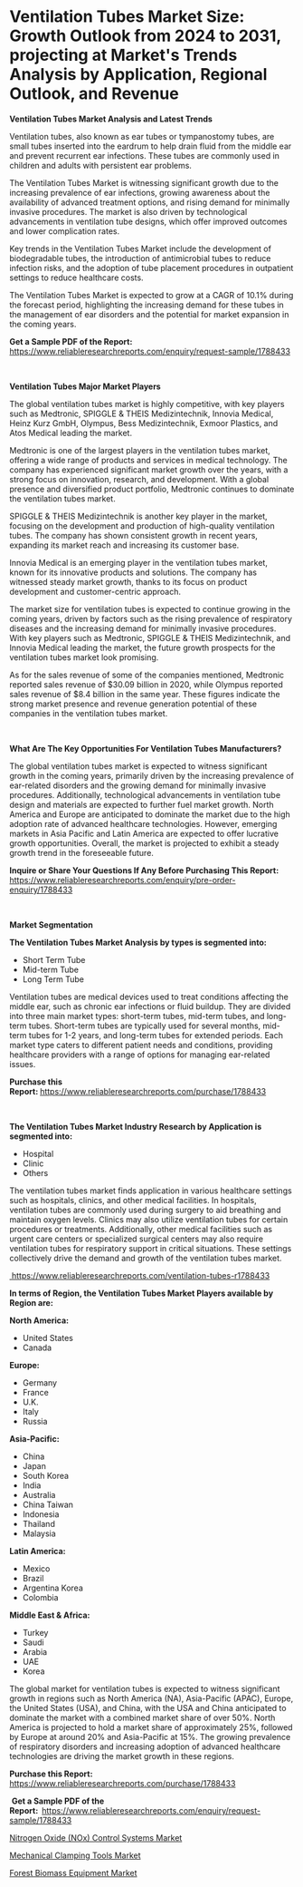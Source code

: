 <p><h1>Ventilation Tubes Market Size: Growth Outlook from 2024 to 2031, projecting at Market's Trends Analysis by Application, Regional Outlook, and Revenue</h1></p><p><strong>Ventilation Tubes Market Analysis and Latest Trends</strong></p>
<p><p>Ventilation tubes, also known as ear tubes or tympanostomy tubes, are small tubes inserted into the eardrum to help drain fluid from the middle ear and prevent recurrent ear infections. These tubes are commonly used in children and adults with persistent ear problems.</p><p>The Ventilation Tubes Market is witnessing significant growth due to the increasing prevalence of ear infections, growing awareness about the availability of advanced treatment options, and rising demand for minimally invasive procedures. The market is also driven by technological advancements in ventilation tube designs, which offer improved outcomes and lower complication rates.</p><p>Key trends in the Ventilation Tubes Market include the development of biodegradable tubes, the introduction of antimicrobial tubes to reduce infection risks, and the adoption of tube placement procedures in outpatient settings to reduce healthcare costs.</p><p>The Ventilation Tubes Market is expected to grow at a CAGR of 10.1% during the forecast period, highlighting the increasing demand for these tubes in the management of ear disorders and the potential for market expansion in the coming years.</p></p>
<p><strong>Get a Sample PDF of the Report:&nbsp;</strong> <a href="https://www.reliableresearchreports.com/enquiry/request-sample/1788433">https://www.reliableresearchreports.com/enquiry/request-sample/1788433</a></p>
<p>&nbsp;</p>
<p><strong>Ventilation Tubes Major Market Players</strong></p>
<p><p>The global ventilation tubes market is highly competitive, with key players such as Medtronic, SPIGGLE & THEIS Medizintechnik, Innovia Medical, Heinz Kurz GmbH, Olympus, Bess Medizintechnik, Exmoor Plastics, and Atos Medical leading the market. </p><p>Medtronic is one of the largest players in the ventilation tubes market, offering a wide range of products and services in medical technology. The company has experienced significant market growth over the years, with a strong focus on innovation, research, and development. With a global presence and diversified product portfolio, Medtronic continues to dominate the ventilation tubes market.</p><p>SPIGGLE & THEIS Medizintechnik is another key player in the market, focusing on the development and production of high-quality ventilation tubes. The company has shown consistent growth in recent years, expanding its market reach and increasing its customer base. </p><p>Innovia Medical is an emerging player in the ventilation tubes market, known for its innovative products and solutions. The company has witnessed steady market growth, thanks to its focus on product development and customer-centric approach. </p><p>The market size for ventilation tubes is expected to continue growing in the coming years, driven by factors such as the rising prevalence of respiratory diseases and the increasing demand for minimally invasive procedures. With key players such as Medtronic, SPIGGLE & THEIS Medizintechnik, and Innovia Medical leading the market, the future growth prospects for the ventilation tubes market look promising.</p><p>As for the sales revenue of some of the companies mentioned, Medtronic reported sales revenue of $30.09 billion in 2020, while Olympus reported sales revenue of $8.4 billion in the same year. These figures indicate the strong market presence and revenue generation potential of these companies in the ventilation tubes market.</p></p>
<p>&nbsp;</p>
<p><strong>What Are The Key Opportunities For Ventilation Tubes Manufacturers?</strong></p>
<p><p>The global ventilation tubes market is expected to witness significant growth in the coming years, primarily driven by the increasing prevalence of ear-related disorders and the growing demand for minimally invasive procedures. Additionally, technological advancements in ventilation tube design and materials are expected to further fuel market growth. North America and Europe are anticipated to dominate the market due to the high adoption rate of advanced healthcare technologies. However, emerging markets in Asia Pacific and Latin America are expected to offer lucrative growth opportunities. Overall, the market is projected to exhibit a steady growth trend in the foreseeable future.</p></p>
<p><strong>Inquire or Share Your Questions If Any Before Purchasing This Report:</strong> <a href="https://www.reliableresearchreports.com/enquiry/pre-order-enquiry/1788433">https://www.reliableresearchreports.com/enquiry/pre-order-enquiry/1788433</a></p>
<p>&nbsp;</p>
<p><strong>Market Segmentation</strong></p>
<p><strong>The Ventilation Tubes Market Analysis by types is segmented into:</strong></p>
<p><ul><li>Short Term Tube</li><li>Mid-term Tube</li><li>Long Term Tube</li></ul></p>
<p><p>Ventilation tubes are medical devices used to treat conditions affecting the middle ear, such as chronic ear infections or fluid buildup. They are divided into three main market types: short-term tubes, mid-term tubes, and long-term tubes. Short-term tubes are typically used for several months, mid-term tubes for 1-2 years, and long-term tubes for extended periods. Each market type caters to different patient needs and conditions, providing healthcare providers with a range of options for managing ear-related issues.</p></p>
<p><strong>Purchase this Report:&nbsp;</strong><a href="https://www.reliableresearchreports.com/purchase/1788433">https://www.reliableresearchreports.com/purchase/1788433</a></p>
<p>&nbsp;</p>
<p><strong>The Ventilation Tubes Market Industry Research by Application is segmented into:</strong></p>
<p><ul><li>Hospital</li><li>Clinic</li><li>Others</li></ul></p>
<p><p>The ventilation tubes market finds application in various healthcare settings such as hospitals, clinics, and other medical facilities. In hospitals, ventilation tubes are commonly used during surgery to aid breathing and maintain oxygen levels. Clinics may also utilize ventilation tubes for certain procedures or treatments. Additionally, other medical facilities such as urgent care centers or specialized surgical centers may also require ventilation tubes for respiratory support in critical situations. These settings collectively drive the demand and growth of the ventilation tubes market.</p></p>
<p><a href="https://www.reliableresearchreports.com/ventilation-tubes-r1788433">&nbsp;https://www.reliableresearchreports.com/ventilation-tubes-r1788433</a></p>
<p><strong>In terms of Region, the Ventilation Tubes Market Players available by Region are:</strong></p>
<p>
    <p> <strong> North America: </strong>
        <ul>
            <li>United States</li>
            <li>Canada</li>
        </ul>
        </p> 
    <p> <strong> Europe: </strong>
        <ul>
            <li>Germany</li>
            <li>France</li>
            <li>U.K.</li>
            <li>Italy</li>
            <li>Russia</li>
        </ul>
        </p> 
    <p> <strong> Asia-Pacific: </strong>
        <ul>
            <li>China</li>
            <li>Japan</li>
            <li>South Korea</li>
            <li>India</li>
            <li>Australia</li>
            <li>China Taiwan</li>
            <li>Indonesia</li>
            <li>Thailand</li>
            <li>Malaysia</li>
        </ul>
        </p> 
    <p> <strong> Latin America: </strong>
        <ul>
            <li>Mexico</li>
            <li>Brazil</li>
            <li>Argentina Korea</li>
            <li>Colombia</li>
        </ul>
        </p> 
    <p> <strong> Middle East & Africa: </strong>
        <ul>
            <li>Turkey</li>
            <li>Saudi</li>
            <li>Arabia</li>
            <li>UAE</li>
            <li>Korea</li>
        </ul>
    </p>
    </p>
<p><p>The global market for ventilation tubes is expected to witness significant growth in regions such as North America (NA), Asia-Pacific (APAC), Europe, the United States (USA), and China, with the USA and China anticipated to dominate the market with a combined market share of over 50%. North America is projected to hold a market share of approximately 25%, followed by Europe at around 20% and Asia-Pacific at 15%. The growing prevalence of respiratory disorders and increasing adoption of advanced healthcare technologies are driving the market growth in these regions.</p></p>
<p><strong>Purchase this Report: </strong><a href="https://www.reliableresearchreports.com/purchase/1788433">https://www.reliableresearchreports.com/purchase/1788433</a></p>
<p>&nbsp;<strong>Get a Sample PDF of the Report:&nbsp;&nbsp;</strong><a href="https://www.reliableresearchreports.com/enquiry/request-sample/1788433">https://www.reliableresearchreports.com/enquiry/request-sample/1788433</a></p>
<p><strong></strong></p>
<p><p><a href="https://github.com/sahltyb2/Market-Research-Report-List-1/blob/main/nitrogen-oxide-nox-control-systems-market.md">Nitrogen Oxide (NOx) Control Systems Market</a></p><p><a href="https://github.com/jhonangga41/Market-Research-Report-List-1/blob/main/mechanical-clamping-tools-market.md">Mechanical Clamping Tools Market</a></p><p><a href="https://github.com/jnzzvtbl92/Market-Research-Report-List-1/blob/main/forest-biomass-equipment-market.md">Forest Biomass Equipment Market</a></p></p>